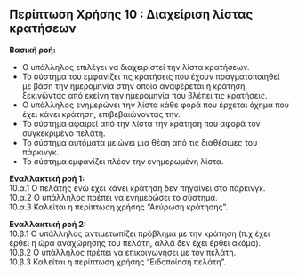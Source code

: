 ## Περίπτωση Χρήσης 10 : Διαχείριση λίστας κρατήσεων ##
**Βασική ροή:**
- Ο υπάλληλος επιλέγει να διαχειριστεί την λίστα κρατήσεων.
- Το σύστημα του εμφανίζει τις κρατήσεις που έχουν πραγματοποιηθεί με βάση την ημερομηνία στην οποία αναφέρεται η κράτηση, ξεκινώντας από εκείνη την ημερομηνία που βλέπει τις κρατήσεις.
- Ο υπάλληλος ενημερώνει την λίστα κάθε φορά που έρχεται όχημα που έχει κάνει κράτηση, επιβεβαιώνοντας την.
- Το σύστημα αφαιρεί από την λίστα την κράτηση που αφορά τον συγκεκριμένο πελάτη. 
- Το σύστημα αυτόματα μειώνει μια θέση από τις διαθέσιμες του πάρκινγκ.
- Το σύστημα εμφανίζει πλέον την ενημερωμένη λίστα.

**Εναλλακτική ροή 1:**  
10.α.1  Ο πελάτης ενώ έχει κάνει κράτηση δεν πηγαίνει στο πάρκινγκ.  
10.α.2  Ο υπάλληλος πρέπει να ενημερώσει το σύστημα.  
10.α.3  Καλείται η περίπτωση χρήσης “Ακύρωση κράτησης”.  

**Εναλλακτική ροή 2:**  
10.β.1 Ο υπάλληλος αντιμετωπίζει πρόβλημα με την κράτηση (π.χ έχει έρθει η ώρα αναχώρησης του πελάτη, αλλά δεν έχει έρθει ακόμα).  
10.β.2 Ο υπάλληλος πρέπει να επικοινωνήσει με τον πελάτη.  
10.β.3	Καλείται η περίπτωση χρήσης “Ειδοποίηση πελάτη”.
